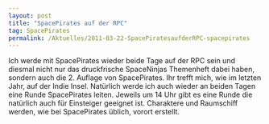 ```yaml
---
layout: post
title: "SpacePirates auf der RPC"
tag: SpacePirates
permalink: /Aktuelles/2011-03-22-SpacePiratesaufderRPC-spacepirates
---
```



Ich werde mit SpacePirates wieder beide Tage auf der RPC sein und diesmal nicht nur das druckfrische SpaceNinjas Themenheft dabei haben, sondern auch die 2. Auflage von SpacePirates. Ihr trefft mich, wie im letzten Jahr, auf der Indie Insel. Natürlich werde ich auch wieder an beiden Tagen eine Runde SpacePirates leiten. Jeweils um 14 Uhr gibt es eine Runde die natürlich auch für Einsteiger geeignet ist. Charaktere und Raumschiff werden, wie bei SpacePirates üblich, vorort erstellt.


